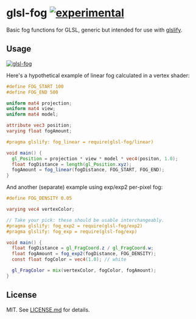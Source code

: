 # glsl-fog [![experimental](http://hughsk.github.io/stability-badges/dist/experimental.svg)](http://github.com/hughsk/stability-badges) #

Basic fog functions for GLSL, generic but intended for use with
[glslify](http://github.com/chrisdickinson/glslify).

## Usage ##

[![glsl-fog](https://nodei.co/npm/glsl-fog.png?mini=true)](https://nodei.co/npm/glsl-fog)

Here's a hypothetical example of linear fog calculated in a vertex shader:

``` glsl
#define FOG_START 100
#define FOG_END 500

uniform mat4 projection;
uniform mat4 view;
uniform mat4 model;

attribute vec3 position;
varying float fogAmount;

#pragma glslify: fog_linear = require(glsl-fog/linear)

void main() {
  gl_Position = projection * view * model * vec4(positon, 1.0);
  float fogDistance = length(gl_Position.xyz);
  fogAmount = fog_linear(fogDistance, FOG_START, FOG_END);
}
```

And another (separate) example using exp/exp2 per-pixel fog:

``` glsl
#define FOG_DENSITY 0.05

varying vec4 vertexColor;

// Take your pick: these should be usable interchangeably.
#pragma glslify: fog_exp2 = require(glsl-fog/exp2)
#pragma glslify: fog_exp = require(glsl-fog/exp)

void main() {
  float fogDistance = gl_FragCoord.z / gl_FragCoord.w;
  float fogAmount = fog_exp2(fogDistance, FOG_DENSITY);
  const float fogColor = vec4(1.0); // white

  gl_FragColor = mix(vertexColor, fogColor, fogAmount);
}
```

## License ##

MIT. See [LICENSE.md](http://github.com/hughsk/glsl-fog/blob/master/LICENSE.md) for details.
